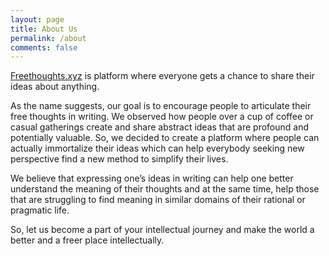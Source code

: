 ```yaml
---
layout: page
title: About Us
permalink: /about
comments: false
---
```

[Freethoughts.xyz](https://www.google.com/url?q=http://Freethoughts.xyz&sa=D&source=hangouts&ust=1610968235532000&usg=AFQjCNGh1l1l8YxmRxPYEdMdoE_mNH5Yjg) is platform where everyone gets a chance to share their ideas about anything.  
  
As the name suggests, our goal is to encourage people to articulate their free thoughts in writing. We observed how people over a cup of coffee or casual gatherings create and share abstract ideas that are profound and potentially valuable. So, we decided to create a platform where people can actually immortalize their ideas which can help everybody seeking new perspective find a new method to simplify their lives.  
  
We believe that expressing one’s ideas in writing can help one better understand the meaning of their thoughts and at the same time, help those that are struggling to find meaning in similar domains of their rational or pragmatic life.  
  
So, let us become a part of your intellectual journey and make the world a better and a freer place intellectually.